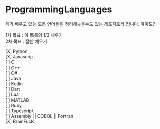 # ProgrammingLanguages
제가 배우고 있는 모든 언어들을 정리해놓을수도 있는 레포지토리 입니다. 아마도?

1차 목표 : 이 목록의 1/3 채우기 <br>
2차 목표 : 절반 채우기 <br>

[X] Python <br>
[X] Javascript <br>
[ ] C <br>
[ ] C++ <br>
[ ] C# <br>
[ ] Java <br>
[ ] Kotlin <br>
[ ] Dart <br>
[ ] Lua <br>
[ ] MATLAB <br>
[ ] Ruby <br>
[ ] Typescript <br>
[ ] Assembly || COBOL || Fortran <br>
[X] BrainFuck <br>
